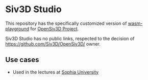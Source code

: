 # Siv3D Studio

This repository has the specifically customized version of [wasm-playground](https://github.com/nokotan/wasm-playground) for [OpenSiv3D Project](https://github.com/Siv3D/OpenSiv3D/).

Siv3D Studio has no public links, respected to the decision of https://github.com/Siv3D/OpenSiv3D/ owner.

## Use cases

* Used in the lectures at [Sophia University](https://www.sophia.ac.jp/eng/)
